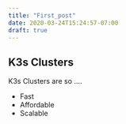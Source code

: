 ```yaml
---
title: "First_post"
date: 2020-03-24T15:24:57-07:00
draft: true
---
```


## K3s Clusters

K3s Clusters are so ....

- Fast
- Affordable
- Scalable